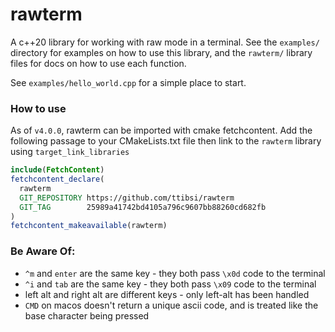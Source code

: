 # rawterm
A c++20 library for working with raw mode in a terminal. See the
`examples/` directory for examples on how to use this library, and the 
`rawterm/` library files for docs on how to use each function.

See `examples/hello_world.cpp` for a simple place to start.

### How to use
As of `v4.0.0`, rawterm can be imported with cmake fetchcontent. Add the 
following passage to your CMakeLists.txt file then link to the `rawterm`
library using `target_link_libraries`

```cmake
include(FetchContent)
fetchcontent_declare(
  rawterm
  GIT_REPOSITORY https://github.com/ttibsi/rawterm
  GIT_TAG        25989a41742bd4105a796c9607bb88260cd682fb
)
fetchcontent_makeavailable(rawterm)
```

### Be Aware Of:
* `^m` and `enter` are the same key - they both pass `\x0d` code to the terminal
* `^i` and `tab` are the same key - they both pass `\x09` code to the terminal
* left alt and right alt are different keys - only left-alt has been handled
* `CMD` on macos doesn't return a unique ascii code, and is treated like the
base character being pressed
